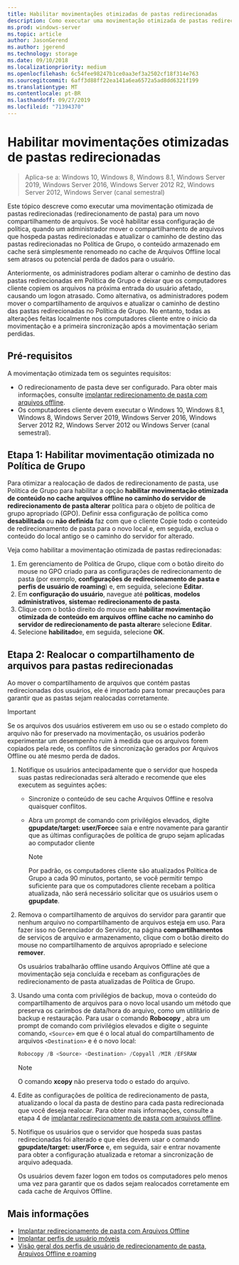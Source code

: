 ```yaml
---
title: Habilitar movimentações otimizadas de pastas redirecionadas
description: Como executar uma movimentação otimizada de pastas redirecionadas para um novo compartilhamento de arquivos.
ms.prod: windows-server
ms.topic: article
author: JasonGerend
ms.author: jgerend
ms.technology: storage
ms.date: 09/10/2018
ms.localizationpriority: medium
ms.openlocfilehash: 6c54fee98247b1ce0aa3ef3a2502cf18f314e763
ms.sourcegitcommit: 6aff3d88ff22ea141a6ea6572a5ad8dd6321f199
ms.translationtype: MT
ms.contentlocale: pt-BR
ms.lasthandoff: 09/27/2019
ms.locfileid: "71394370"
---
```

# <a name="enable-optimized-moves-of-redirected-folders"></a>Habilitar movimentações otimizadas de pastas redirecionadas

>Aplica-se a: Windows 10, Windows 8, Windows 8.1, Windows Server 2019, Windows Server 2016, Windows Server 2012 R2, Windows Server 2012, Windows Server (canal semestral)

Este tópico descreve como executar uma movimentação otimizada de pastas redirecionadas (redirecionamento de pasta) para um novo compartilhamento de arquivos. Se você habilitar essa configuração de política, quando um administrador mover o compartilhamento de arquivos que hospeda pastas redirecionadas e atualizar o caminho de destino das pastas redirecionadas no Política de Grupo, o conteúdo armazenado em cache será simplesmente renomeado no cache de Arquivos Offline local sem atrasos ou potencial perda de dados para o usuário.

Anteriormente, os administradores podiam alterar o caminho de destino das pastas redirecionadas em Política de Grupo e deixar que os computadores cliente copiem os arquivos na próxima entrada do usuário afetado, causando um logon atrasado. Como alternativa, os administradores podem mover o compartilhamento de arquivos e atualizar o caminho de destino das pastas redirecionadas no Política de Grupo. No entanto, todas as alterações feitas localmente nos computadores cliente entre o início da movimentação e a primeira sincronização após a movimentação seriam perdidas.

## <a name="prerequisites"></a>Pré-requisitos

A movimentação otimizada tem os seguintes requisitos:

- O redirecionamento de pasta deve ser configurado. Para obter mais informações, consulte [implantar redirecionamento de pasta com arquivos offline](deploy-folder-redirection.md).
- Os computadores cliente devem executar o Windows 10, Windows 8.1, Windows 8, Windows Server 2019, Windows Server 2016, Windows Server 2012 R2, Windows Server 2012 ou Windows Server (canal semestral).

## <a name="step-1-enable-optimized-move-in-group-policy"></a>Etapa 1: Habilitar movimentação otimizada no Política de Grupo

Para otimizar a realocação de dados de redirecionamento de pasta, use Política de Grupo para habilitar a opção **habilitar movimentação otimizada de conteúdo no cache arquivos offline no caminho do servidor de redirecionamento de pasta alterar** política para o objeto de política de grupo apropriado (GPO). Definir essa configuração de política como **desabilitada** ou **não definida** faz com que o cliente Copie todo o conteúdo de redirecionamento de pasta para o novo local e, em seguida, exclua o conteúdo do local antigo se o caminho do servidor for alterado.

Veja como habilitar a movimentação otimizada de pastas redirecionadas:

1. Em gerenciamento de Política de Grupo, clique com o botão direito do mouse no GPO criado para as configurações de redirecionamento de pasta (por exemplo, **configurações de redirecionamento de pasta e perfis de usuário de roaming**) e, em seguida, selecione **Editar**.
2. Em **configuração do usuário**, navegue até **políticas**, **modelos administrativos**, **sistema**e **redirecionamento de pasta**.
3. Clique com o botão direito do mouse em **habilitar movimentação otimizada de conteúdo em arquivos offline cache no caminho do servidor de redirecionamento de pasta alterar**e selecione **Editar**.
4. Selecione **habilitado**e, em seguida, selecione **OK**.

## <a name="step-2-relocate-the-file-share-for-redirected-folders"></a>Etapa 2: Realocar o compartilhamento de arquivos para pastas redirecionadas

Ao mover o compartilhamento de arquivos que contém pastas redirecionadas dos usuários, ele é importado para tomar precauções para garantir que as pastas sejam realocadas corretamente.

>[!IMPORTANT]
>Se os arquivos dos usuários estiverem em uso ou se o estado completo do arquivo não for preservado na movimentação, os usuários poderão experimentar um desempenho ruim à medida que os arquivos forem copiados pela rede, os conflitos de sincronização gerados por Arquivos Offline ou até mesmo perda de dados.

1. Notifique os usuários antecipadamente que o servidor que hospeda suas pastas redirecionadas será alterado e recomende que eles executem as seguintes ações:

      - Sincronize o conteúdo de seu cache Arquivos Offline e resolva quaisquer conflitos.
      - Abra um prompt de comando com privilégios elevados, digite **gpupdate/target: user/Force**e saia e entre novamente para garantir que as últimas configurações de política de grupo sejam aplicadas ao computador cliente

        >[!NOTE]
        >Por padrão, os computadores cliente são atualizados Política de Grupo a cada 90 minutos, portanto, se você permitir tempo suficiente para que os computadores cliente recebam a política atualizada, não será necessário solicitar que os usuários usem o **gpupdate**.
2. Remova o compartilhamento de arquivos do servidor para garantir que nenhum arquivo no compartilhamento de arquivos esteja em uso. Para fazer isso no Gerenciador do Servidor, na página **compartilhamentos** de serviços de arquivo e armazenamento, clique com o botão direito do mouse no compartilhamento de arquivos apropriado e selecione **remover**.

    Os usuários trabalharão offline usando Arquivos Offline até que a movimentação seja concluída e recebam as configurações de redirecionamento de pasta atualizadas de Política de Grupo.

3. Usando uma conta com privilégios de backup, mova o conteúdo do compartilhamento de arquivos para o novo local usando um método que preserva os carimbos de data/hora do arquivo, como um utilitário de backup e restauração. Para usar o comando **Robocopy** , abra um prompt de comando com privilégios elevados e digite o seguinte comando, ```<Source>``` em que é o local atual do compartilhamento de arquivos ```<Destination>``` e é o novo local:

    ```PowerShell
    Robocopy /B <Source> <Destination> /Copyall /MIR /EFSRAW
    ```

    >[!NOTE]
    >O comando **xcopy** não preserva todo o estado do arquivo.
4. Edite as configurações de política de redirecionamento de pasta, atualizando o local da pasta de destino para cada pasta redirecionada que você deseja realocar. Para obter mais informações, consulte a etapa 4 de [implantar redirecionamento de pasta com arquivos offline](deploy-folder-redirection.md).
5. Notifique os usuários que o servidor que hospeda suas pastas redirecionadas foi alterado e que eles devem usar o comando **gpupdate/target: user/Force** e, em seguida, sair e entrar novamente para obter a configuração atualizada e retomar a sincronização de arquivo adequada.

    Os usuários devem fazer logon em todos os computadores pelo menos uma vez para garantir que os dados sejam realocados corretamente em cada cache de Arquivos Offline.

## <a name="more-information"></a>Mais informações

* [Implantar redirecionamento de pasta com Arquivos Offline](deploy-folder-redirection.md)
* [Implantar perfis de usuário móveis](deploy-roaming-user-profiles.md)
* [Visão geral dos perfis de usuário de redirecionamento de pasta, Arquivos Offline e roaming](folder-redirection-rup-overview.md)